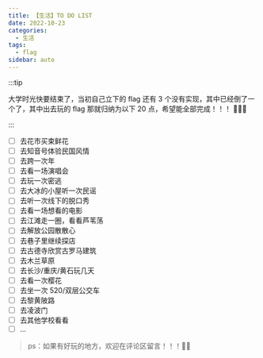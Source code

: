 ```yaml
---
title: 【生活】TO DO LIST
date: 2022-10-23
categories:
  - 生活
tags:
  - flag
sidebar: auto
---
```


:::tip

大学时光快要结束了，当初自己立下的 flag 还有 3 个没有实现，其中已经倒了一个了，其中出去玩的 flag 那就归纳为以下 20 点，希望能全部完成！！！ :pray::pray::pray:

:::

- [ ] 去花市买束鲜花
- [ ] 去知音号体验民国风情
- [ ] 去跨一次年
- [ ] 去看一场演唱会
- [ ] 去玩一次密逃
- [ ] 去大冰的小屋听一次民谣
- [ ] 去听一次线下的脱口秀
- [ ] 去看一场想看的电影
- [ ] 去江滩走一圈，看看芦苇荡
- [ ] 去解放公园散散心
- [ ] 去巷子里继续探店
- [ ] 去古德寺欣赏古罗马建筑
- [ ] 去木兰草原
- [ ] 去长沙/重庆/黄石玩几天
- [ ] 去看一次樱花
- [ ] 去坐一次 520/双层公交车
- [ ] 去黎黄陂路
- [ ] 去凌波门
- [ ] 去其他学校看看
- [ ] ...

> ps：如果有好玩的地方，欢迎在评论区留言！！！:pray::love_letter:
